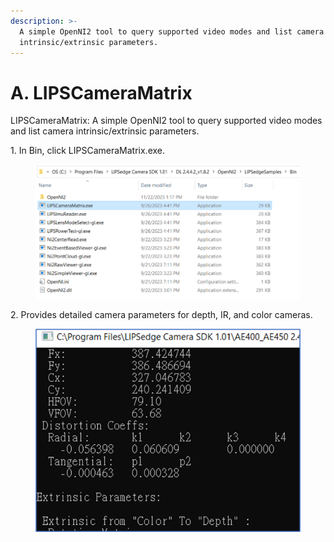 ```yaml
---
description: >-
  A simple OpenNI2 tool to query supported video modes and list camera
  intrinsic/extrinsic parameters.
---
```


# A. LIPSCameraMatrix

LIPSCameraMatrix: A simple OpenNI2 tool to query supported video modes and list camera intrinsic/extrinsic parameters.

1\. In Bin, click LIPSCameraMatrix.exe.

<figure><img src="../../.gitbook/assets/global_camera/sample_codes/image (31).png" alt=""><figcaption></figcaption></figure>

2\. Provides detailed camera parameters for depth, IR, and color cameras.

<figure><img src="../../.gitbook/assets/global_camera/sample_codes/image (33).png" alt=""><figcaption></figcaption></figure>
